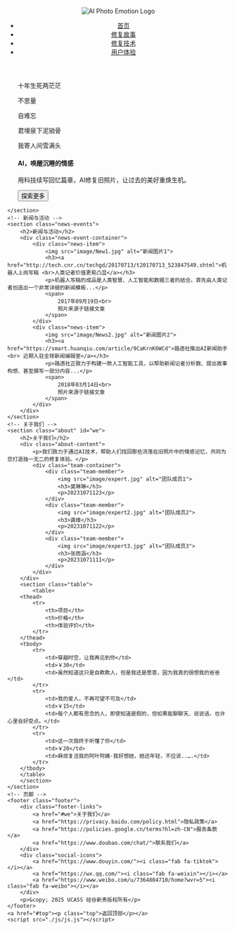 <!DOCTYPE html>
<html lang="en">

<head>
    <meta charset="UTF-8">
    <meta name="viewport" content="width=device-width, initial-scale=1.0">
    <title>AI相馆：重拾情感记忆</title>
    <link rel="stylesheet" href="./css/main.css">
	<link rel="shortcut icon" href="./image/logo.png">
    <link rel="stylesheet" href="https://cdnjs.cloudflare.com/ajax/libs/font-awesome/6.4.2/css/all.min.css">
	<script src="https://kit.fontawesome.com/4b73db5f08.js" crossorigin="anonymous"></script>
</head>

<body>
<header>
		<div class="top"></div>
		<span class="js-cursor-container"></span>
		<!-- 导航栏 -->
		<nav class="navbar">
			<div class="logo">
				<img src="image/logo.png" alt="AI Photo Emotion Logo">
			</div>
			<ul class="nav-links">
				<li><a href="#">首页</a></li>
				<li><a href="story.html" target="_blank">修复故事</a></li>
				<li><a href="tech.html" target="_blank">修复技术</a></li>
				<li><a href="user.html" target="_blank">用户体验</a></li>
			</ul>
			<div class="nav-icons">
				<i class="fas fa-search" id="search-icon"></i>
				<i class="fas fa-user" id="user-icon"></i>
			</div>
		</nav>
	</header>
	<section class="hero">
		<section class="list-containter">
			<section class="poem">
				<ul>
					<div class="content hidden">
						<p>十年生死两茫茫</p >
					</div>
				</ul>
				<ul>
					<div class="content hidden">
						<p>不思量</p >
					</div>
				</ul>
				<ul>
					<div class="content hidden">
						<p>自难忘</p >
					</div>
				</ul>
				<ul>
					<div class="content hidden">
						<p>君埋泉下泥销骨</p >
					</div>
				</ul>
				<ul>
					<div class="content hidden">
						<p>我寄人间雪满头</p >
					</div>
				</ul>	
			</section>
			<section class="act">
				<ul>
					<div class="hero-content">
						<div id="fadeElement" class="fade">
							<h1>AI，唤醒沉睡的情感</h1>
							<p>用科技续写回忆篇章，AI修复旧照片，让过去的美好重焕生机。</p>
						</div>
						<button class="button" id="toggleButton">探索更多</button>
					</div>
				</ul>
		</section> 	
		</section>
			
    </section>
    <!-- 新闻与活动 -->
    <section class="news-events">
        <h2>新闻与活动</h2>
        <div class="news-event-container">
            <div class="news-item">
                <img src="image/New1.jpg" alt="新闻图片1">
                <h3><a href="http://tech.cnr.cn/techgd/20170713/t20170713_523847549.shtml">机器人上岗写稿 <br>人类记者价值更易凸显</a></h3>
                <p>机器人写稿的成品是人类智慧、人工智能和数据三者的结合。首先由人类记者创造出一个非常详细的新闻模板...</p>
                <span>
					2017年09月19日<br>
					照片来源于链接文章
				</span>
            </div>
            <div class="news-item">
                <img src="image/News2.jpg" alt="新闻图片2">
                <h3><a href="https://smart.huanqiu.com/article/9CaKrnK6WCd">路透社推出AI新闻助手<br> 近期入驻全球新闻编辑室</a></h3>
                <p>路透社正致力于构建一款人工智能工具，以帮助新闻记者分析数、提出故事构想、甚至撰写一部分内容...</p>
                <span>
					2018年03月14日<br>
					照片来源于链接文章
				</span>
            </div>
        </div>
    </section>
	<!-- 关于我们 -->
    <section class="about" id="we">
        <h2>关于我们</h2>
        <div class="about-content">
            <p>我们致力于通过AI技术，帮助人们找回那些流落在旧照片中的情感记忆，共同为您打造独一无二的修复体验。</p>
            <div class="team-container">
                <div class="team-member">
                    <img src="image/expert.jpg" alt="团队成员1">
                    <h3>莫琳琳</h3>
                    <p>20231071123</p>
                </div>
                <div class="team-member">
                    <img src="image/expert2.jpg" alt="团队成员2">
                    <h3>龚维</h3>
                    <p>20231071122</p>
                </div>
                <div class="team-member">
                    <img src="image/expert3.jpg" alt="团队成员3">
                    <h3>张雨涵</h3>
                    <p>20231071111</p>
                </div>
            </div>
        </div>
		<section class="table">
			<table>
        <thead>
            <tr>
                <th>项目</th>
                <th>价格</th>
                <th>体验评价</th>
            </tr>
        </thead>
        <tbody>
            <tr>
                <td>穿越时空，让我再见到你</td>
                <td>￥30</td>
                <td>虽然知道这只是自欺欺人，但是我还是愿意，因为我真的很想我的爸爸</td>
            </tr>
            <tr>
                <td>我的爱人，不再可望不可及</td>
                <td>￥15</td>
                <td>每个人都有思念的人，即使知道是假的，但如果能聊聊天、说说话，也许心里会好受点。</td>
 			</tr>
            <tr>
                <td>这一次我终于听懂了你</td>
                <td>￥20</td>
                <td>麻烦复活我的阿叶阿姨·我好想她，她还年轻，不应该..….</td>
            </tr>
        </tbody>
    	</table>    
		</section>
	</section>
    <!-- 页脚 -->
    <footer class="footer">
        <div class="footer-links">
            <a href="#we">关于我们</a>
            <a href="https://privacy.baidu.com/policy.html">隐私政策</a>
            <a href="https://policies.google.cn/terms?hl=zh-CN">服务条款</a>
            <a href="https://www.doubao.com/chat/">联系我们</a>
        </div>
        <div class="social-icons">
            <a href="https://www.douyin.com/"><i class="fab fa-tiktok"></i></a>
            <a href="https://wx.qq.com/"><i class="fab fa-weixin"></i></a>
            <a href="https://www.weibo.com/u/7364804710/home?wvr=5"><i class="fab fa-weibo"></i></a>
        </div>
        <p>&copy; 2025 UCASS 硅谷新贵版权所有</p>
    </footer>
	<a href="#top"><p class="top">返回顶部</p></a>
    <script src="./js/js.js"></script>
</body>

</html>
